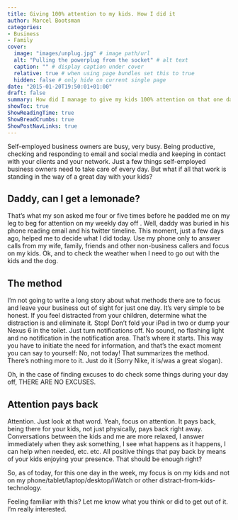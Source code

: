 ```yaml
---
title: Giving 100% attention to my kids. How I did it
author: Marcel Bootsman
categories:
- Business
- Family
cover: 
  image: "images/unplug.jpg" # image path/url
  alt: "Pulling the powerplug from the socket" # alt text
  caption: "" # display caption under cover
  relative: true # when using page bundles set this to true
  hidden: false # only hide on current single page
date: "2015-01-20T19:50:01+01:00"
draft: false
summary: How did I manage to give my kids 100% attention on that one day I need (and want) to take care of them on my own.
showToc: true
ShowReadingTime: true
ShowBreadCrumbs: true
ShowPostNavLinks: true
---
```

Self-employed business owners are busy, very busy. Being productive, checking and responding to email and social media and keeping in contact with your clients and your network. Just a few things self-employed business owners need to take care of every day. But what if all that work is standing in the way of a great day with your kids?

Daddy, can I get a lemonade?
----------------------------

That’s what my son asked me four or five times before he padded me on my leg to beg for attention on my weekly day off . Well, daddy was buried in his phone reading email and his twitter timeline. This moment, just a few days ago, helped me to decide what I did today. Use my phone only to answer calls from my wife, family, friends and other non-business callers and focus on my kids. Ok, and to check the weather when I need to go out with the kids and the dog.

The method
----------

I’m not going to write a long story about what methods there are to focus and leave your business out of sight for just one day. It’s very simple to be honest. If you feel distracted from your children, determine what the distraction is and eliminate it. Stop! Don’t fold your iPad in two or dump your Nexus 6 in the toilet. Just turn notifications off. No sound, no flashing light and no notification in the notification area. That’s where it starts. This way you have to initiate the need for information, and that’s the exact moment you can say to yourself: No, not today! That summarizes the method. There’s nothing more to it. Just do it (Sorry Nike, it is/was a great slogan).

Oh, in the case of finding excuses to do check some things during your day off, THERE ARE NO EXCUSES.

Attention pays back
-------------------

Attention. Just look at that word. Yeah, focus on attention. It pays back, being there for your kids, not just physically, pays back right away. Conversations between the kids and me are more relaxed, I answer immediately when they ask something, I see what happens as it happens, I can help when needed, etc. etc. All positive things that pay back by means of your kids enjoying your presence. That should be enough right?

So, as of today, for this one day in the week, my focus is on my kids and not on my phone/tablet/laptop/desktop/iWatch or other distract-from-kids-technology.

Feeling familiar with this? Let me know what you think or did to get out of it. I’m really interested.